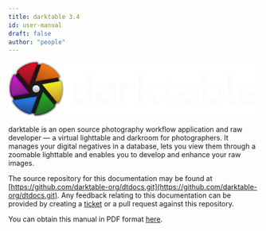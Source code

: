 ```yaml
---
title: darktable 3.4
id: user-manual
draft: false
author: "people"
---
```


![](./darktable-logo.png#w50)

darktable is an open source photography workflow application and raw developer — a virtual lighttable and darkroom for photographers. It manages your digital negatives in a database, lets you view them through a zoomable lighttable and enables you to develop and enhance your raw images.

The source repository for this documentation may be found at [https://github.com/darktable-org/dtdocs.git](https://github.com/darktable-org/dtdocs.git). Any feedback relating to this documentation can be provided by creating a [ticket](https://github.com/darktable-org/dtdocs/issues/new) or a pull request against this repository.

You can obtain this manual in PDF format [here](darktable_user_manual.pdf).
